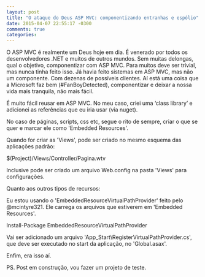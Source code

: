 ```yaml
---
layout: post
title: "O ataque do Deus ASP MVC: componentizando entranhas e espólio"
date: 2015-04-07 22:55:17 -0300
comments: true
categories: 
---
```


O ASP MVC é realmente um Deus hoje em dia. É venerado por todos os desenvolvedores .NET e muitos de outros mundos.
Sem muitas delongas, qual o objetivo, componentizar com ASP MVC. Para muitos deve ser trivial, mas nunca tinha feito isso. Já havia feito sistemas em ASP MVC, mas não um componente. Com dezenas de possíveis clientes.
Aí está uma coisa que a Microsoft faz bem (#FanBoyDetected), componentizar e deixar a nossa vida mais tranquila, não mais fácil.

É muito fácil reusar em ASP MVC. No meu caso, criei uma ‘class library’ e adicionei as referências que eu iria usar (via nuget).

No caso de páginas, scripts, css etc, segue o rito de sempre, criar o que se quer e marcar ele como 'Embedded Resources'.

Quando for criar as 'Views', pode ser criado no mesmo esquema das aplicações padrão:

$(Project)/Views/Controller/Pagina.wtv

Inclusive pode ser criado um arquivo Web.config na pasta 'Views' para configurações.

Quanto aos outros tipos de recursos:

Eu estou usando o 'EmbeddedResourceVirtualPathProvider' feito pelo @mcintyre321. Ele carrega os arquivos que estiverem em 'Embedded Resources'.

Install-Package EmbeddedResourceVirtualPathProvider

Vai ser adicionado um arquivo 'App_Start\RegisterVirtualPathProvider.cs', que deve ser executado no start da aplicação, no  'Global.asax'.

Enfim, era isso aí.

PS. Post em construção, vou fazer um projeto de teste.